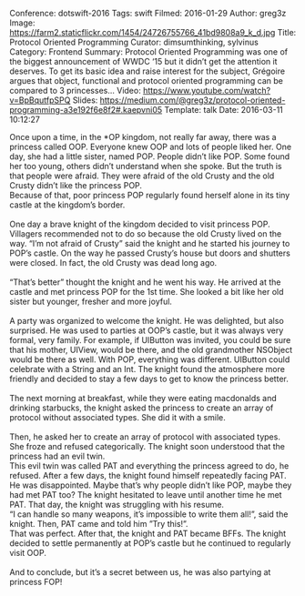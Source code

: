 Conference: dotswift-2016
Tags: swift
Filmed: 2016-01-29
Author: greg3z
Image: https://farm2.staticflickr.com/1454/24726755766_41bd9808a9_k_d.jpg
Title: Protocol Oriented Programming
Curator: dimsumthinking, sylvinus
Category: Frontend
Summary: Protocol Oriented Programming was one of the biggest announcement of WWDC ‘15 but it didn’t get the attention it deserves. To get its basic idea and raise interest for the subject, Grégoire argues that object, functional and protocol oriented programming can be compared to 3 princesses...
Video: https://www.youtube.com/watch?v=BpBqutfpSPQ
Slides: https://medium.com/@greg3z/protocol-oriented-programming-a3e192f6e8f2#.kaepvni05
Template: talk
Date: 2016-03-11 10:12:27


Once upon a time, in the *OP kingdom, not really far away, there was a princess called OOP.
Everyone knew OOP and lots of people liked her. One day, she had a little sister, named POP.
People didn’t like POP. Some found her too young, others didn’t understand when she spoke. But the truth is that people were afraid. They were afraid of the old Crusty and the old Crusty didn’t like the princess POP.
<br/>
Because of that, poor princess POP regularly found herself alone in its tiny castle at the kingdom’s border.
<br/>
<br/>
One day a brave knight of the kingdom decided to visit princess POP. Villagers recommended not to do so because the old Crusty lived on the way. “I’m not afraid of Crusty” said the knight and he started his journey to POP’s castle. On the way he passed Crusty’s house but doors and shutters were closed. In fact, the old Crusty was dead long ago.
<br/>
<br/>
“That’s better” thought the knight and he went his way. He arrived at the castle and met princess POP for the 1st time.
She looked a bit like her old sister but younger, fresher and more joyful.
<br/>
<br/>
A party was organized to welcome the knight. He was delighted, but also surprised. He was used to parties at OOP’s castle, but it was always very formal, very family. For example, if UIButton was invited, you could be sure that his mother, UIView, would be there, and the old grandmother NSObject would be there as well. With POP, everything was different. UIButton could celebrate with a String and an Int. The knight found the atmosphere more friendly and decided to stay a few days to get to know the princess better.
<br/>
<br/>
The next morning at breakfast, while they were eating macdonalds and drinking starbucks, the knight asked the princess to create an array of protocol without associated types. She did it with a smile.
<br/>
<br/>
Then, he asked her to create an array of protocol with associated types. She froze and refused categorically. The knight soon understood that the princess had an evil twin.
<br/>
This evil twin was called PAT and everything the princess agreed to do, he refused. After a few days, the knight found himself repeatedly facing PAT. He was disappointed. Maybe that’s why people didn’t like POP, maybe they had met PAT too? The knight hesitated to leave until another time he met PAT. That day, the knight was struggling with his resume.
<br/>
“I can handle so many weapons, it’s impossible to write them all!”, said the knight. Then, PAT came and told him ”Try this!”.
<br/>
That was perfect. After that, the knight and PAT became BFFs. The knight decided to settle permanently at POP’s castle but he continued to regularly visit OOP.
<br/>
<br/>
And to conclude, but it’s a secret between us, he was also partying at princess FOP!